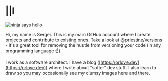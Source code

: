 # ||l

![ninja says hello](https://raw.githubusercontent.com/priestine/priestine/master/ninja-says-hi.jpg)

Hi, my name is Sergei. This is my main GitHub account where I create projects and contribute to existing ones. Take a look at [@priestine/versions](https://github.com/priestine/versions) - it's a great tool for removing the hustle from versioning your code (in any programming language ☝️).

I work as a software architect. I have a blog ([https://orlove.dev](https://orlove.dev)) where I write about "softer" dev stuff. I also learn to draw so you may occasionally see my clumsy images here and there.
